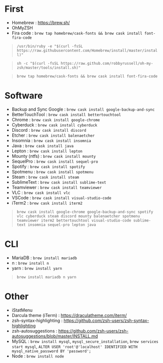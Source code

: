 # First
* Homebrew : https://brew.sh/
* OhMyZSH
* Fira code : `brew tap homebrew/cask-fonts && brew cask install font-fira-code`

> `/usr/bin/ruby -e "$(curl -fsSL https://raw.githubusercontent.com/Homebrew/install/master/install)"`

> `sh -c "$(curl -fsSL https://raw.github.com/robbyrussell/oh-my-zsh/master/tools/install.sh)"`

> `brew tap homebrew/cask-fonts && brew cask install font-fira-code`

# Software
* Backup and Sync Google : `brew cask install google-backup-and-sync`
* BetterTouchTool : `brew cask install bettertouchtool`
* Chrome : `brew cask install google-chrome`
* Cyberduck : `brew cask install cyberduck`
* Discord : `brew cask install discord`
* Etcher : `brew cask install balenaetcher`
* Insomnia : `brew cask install insomnia`
* Java : `brew cask install java`
* Lepton : `brew cask install lepton`
* Mounty (ntfs) : `brew cask install mounty`
* SequelPro : `brew cask install sequel-pro`
* Spotify : `brew cask install spotify`
* Spotmenu : `brew cask install spotmenu`
* Steam : `brew cask install steam`
* SublimeText : `brew cask install sublime-text`
* Teamviewer : `brew cask install teamviewer`
* VLC : `brew cask install vlc`
* VSCode : `brew cask install visual-studio-code`
* iTerm2 : `brew cask install iterm2`

> `brew cask install google-chrome google-backup-and-sync spotify vlc cyberduck steam discord mounty balenaetcher spotmenu teamviewer iterm2 bettertouchtool visual-studio-code sublime-text insomnia sequel-pro lepton java`

# CLI
* MariaDB : `brew install mariadb`
* n : `brew install n`
* yarn : `brew install yarn`

> `brew install mariadb n yarn`
    
# Other
* iStatMenu
* Darcula theme (iTerm) : https://draculatheme.com/iterm/
* zsh-syntax-highlighting : https://github.com/zsh-users/zsh-syntax-highlighting
* zsh-autosuggestions : https://github.com/zsh-users/zsh-autosuggestions/blob/master/INSTALL.md
* MySQL : `brew install mysql`, `mysql_secure_installation`, `brew services start mysql`, `ALTER USER 'root'@'localhost' IDENTIFIED WITH mysql_native_password BY 'password';`
* Node : `brew install node`
